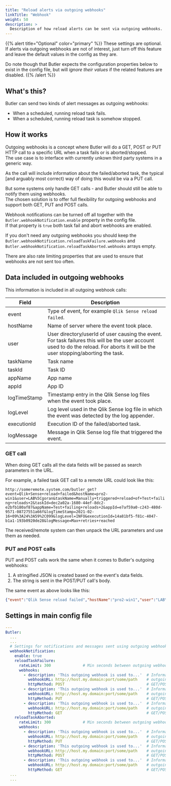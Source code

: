 ```yaml
---
title: "Reload alerts via outgoing webhooks"
linkTitle: "Webhook"
weight: 50
description: >
  Description of how reload alerts can be sent via outgoing webhooks.
---
```


{{% alert title="Optional" color="primary" %}}
These settings are optional.  
If alerts via outgoing webhooks are not of interest, just turn off this feature and leave the default values in the config as they are.

Do note though that Butler expects the configuration properties below to exist in the config file, but will *ignore their values* if the related features are disabled.
{{% /alert %}}

## What's this?

Butler can send two kinds of alert messages as outgoing webhooks:

- When a scheduled, running reload task fails.
- When a scheduled, running reload task is somehow stopped.

## How it works

Outgoing webhooks is a concept where Butler will do a GET, POST or PUT HTTP call to a specific URL when a task fails or is aborted/stopped.  
The use case is to interface with currently unkown third party systems in a generic way.

As the call will include information about the failed/aborted task, the typical [and arguably most correct) way of doing this would be via a PUT call.

But some systems only handle GET calls - and Butler should still be able to notify them using webhooks.  
The chosen solution is to offer full flexibility for outgoing webhooks and support both GET, PUT and POST calls.  

Webhook notifications can be turned off all together with the `Butler.webhookNotification.enable` property in the config file.  
If that property is `true` both task fail and abort webhooks are enabled.

If you don't need any outgoing webhooks you should keep the `Butler.webhookNotification.reloadTaskFailure.webhooks` and `Butler.webhookNotification.reloadTaskAborted.webhooks` arrays empty.

There are also rate limiting properties that are used to ensure that webhooks are not sent too often.

## Data included in outgoing webhooks

This information is included in all outgoing webhook calls:

| Field  | Description |
|---|---|
| event | Type of event, for example `Qlik Sense reload failed`. |
| hostName | Name of server where the event took place. |
| user | User directory/userId of user causing the event. For task failures this will be the user account used to do the reload. For aborts it will be the user stopping/aborting the task. |
| taskName | Task name |
| taskId | Task ID |
| appName | App name |
| appId | App ID |
| logTimeStamp | Timestamp entry in the Qlik Sense log files when the event took place. |
| logLevel | Log level used in the Qlik Sense log file in which the event was detected by the log appender. |
| executionId | Execution ID of the failed/aborted task. |
| logMessage | Message in Qlik Sense log file that triggered the event. |

### GET call

When doing GET calls all the data fields will be passed as search parameters in the URL.

For example, a failed task GET call to a remote URL could look like this:

`http://someremote.system.com/butler_get?event=Qlik+Sense+reload+failed&hostName=pro2-win1&user=LAB%5Cgoran&taskName=Manually+triggered+reload+of+Test+failing+reloads+2&taskId=dec2a02a-1680-44ef-8dc2-e2bfb180af87&appName=Test+failing+reloads+2&appId=e7af59a0-c243-480d-9571-08727551a66f&logTimeStamp=2021-02-16+09%3A24%3A59%2C099&logLevel=INFO&executionId=14a81bf5-f81c-4047-b1a1-193b0920de28&logMessage=Max+retries+reached`

The received/remote system can then unpack the URL parameters and use them as needed.

### PUT and POST calls

PUT and POST calls work the same when it comes to Butler's outgoing webhooks: 

1. A stringified JSON is created based on the event's data fields.
2. The string is sent in the POST/PUT call's body.

The same event as above looks like this:

```json
{"event":"Qlik Sense reload failed","hostName":"pro2-win1","user":"LAB\\goran","taskName":"Manually triggered reload of Test failing reloads 2","taskId":"dec2a02a-1680-44ef-8dc2-e2bfb180af87","appName":"Test failing reloads 2","appId":"e7af59a0-c243-480d-9571-08727551a66f","logTimeStamp":"2021-02-16 09:24:59,099","logLevel":"INFO","executionId":"14a81bf5-f81c-4047-b1a1-193b0920de28","logMessage":"Max retries reached"}
```

## Settings in main config file

```yaml
---
Butler:
  ...
  ...
  # Settings for notifications and messages sent using outgoing webhooks
  webhookNotification:
    enable: true
    reloadTaskFailure:
      rateLimit: 300              # Min seconds between outgoing webhook calls for a given taskID. Defaults to 5 minutes.
      webhooks:
        - description: 'This outgoing webhook is used to...'  # Informational only
          webhookURL: http://host.my.domain:port/some/path    # outgoing webhook that Butler will call
          httpMethod: POST                                    # GET/POST/PUT
        - description: 'This outgoing webhook is used to...'  # Informational only
          webhookURL: http://host.my.domain:port/some/path    # outgoing webhook that Butler will call
          httpMethod: PUT                                     # GET/POST/PUT.
        - description: 'This outgoing webhook is used to...'  # Informational only
          webhookURL: http://host.my.domain:port/some/path    # outgoing webhook that Butler will call
          httpMethod: GET                                     # GET/POST/PUT
    reloadTaskAborted:
      rateLimit: 300              # Min seconds between outgoing webhook calls for a given taskID. Defaults to 5 minutes.
      webhooks:
        - description: 'This outgoing webhook is used to...'  # Informational only
          webhookURL: http://host.my.domain:port/some/path    # outgoing webhook that Butler will call
          httpMethod: PUT                                     # GET/POST/PUT
        - description: 'This outgoing webhook is used to...'  # Informational only
          webhookURL: http://host.my.domain:port/some/path    # outgoing webhook that Butler will call
          httpMethod: POST                                    # GET/POST/PUT
        - description: 'This outgoing webhook is used to...'  # Informational only
          webhookURL: http://host.my.domain:port/some/path    # outgoing webhook that Butler will call
          httpMethod: GET                                     # GET/POST/PUT
  ...
  ...
```
